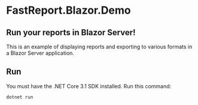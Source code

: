 # FastReport.Blazor.Demo
## Run your reports in Blazor Server!

This is an example of displaying reports and exporting to various formats in a Blazor Server application.

## Run

You must have the .NET Core 3.1 SDK installed. Run this command:

```cmd
dotnet run
```
